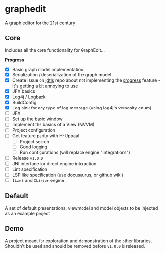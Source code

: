 # graphedit
A graph editor for the 21st century

## Core
Includes all the core functionality for GraphEdit...

**Progress**
 - [x] Basic graph model implementation
 - [x] Serialization / deserialization of the graph model
 - [x] Create issue on [jdtls](https://github.com/eclipse/eclipse.jdt.ls) repo about not implementing the [progress](https://microsoft.github.io/language-server-protocol/specifications/lsp/3.17/specification/#progress) feature - it's getting a bit annoying to use
 - [x] JFX basics
 - [x] Log4j / Logback
 - [x] BuildConfig
 - [x] Log sink for any type of log message (using log4j's verbosity enum)
 - [ ] JFX
 - [ ] Set up the basic window
 - [ ] Implement the basics of a View (MVVM)
 - [ ] Project configuration
 - [ ] Get feature parity with H-Uppaal
   - [ ] Project search
   - [ ] Good logging
   - [ ] Run configurations (will replace engine "integrations")
 - [ ] Release `v1.0.0`
 - [ ] JNI interface for direct engine interaction
 - [ ] Lint specification
 - [ ] LSP like specification (use docusaurus, or github wiki)
 - [ ] `ILint` and `ILinter` engine

## Default
A set of default presentations, viewmodel and model objects to be injected as an example project

## Demo
A project meant for exploration and demonstration of the other libraries. Shouldn't be used and should be removed before `v1.0.0` is released.

